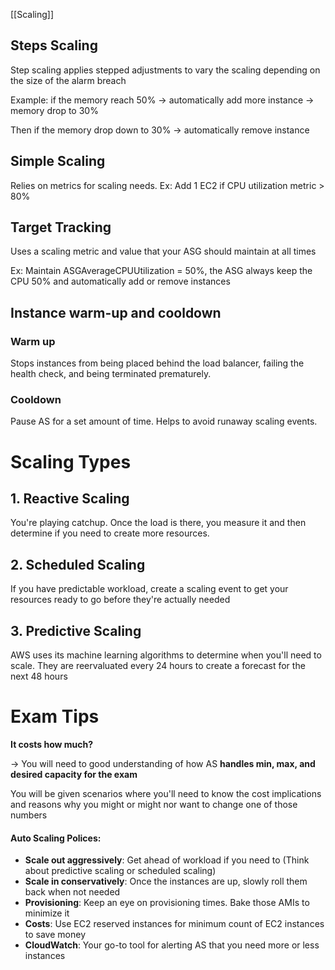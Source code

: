 [[Scaling]]

## Steps Scaling

Step scaling applies stepped adjustments to vary the scaling depending on the size of the alarm breach

Example: if the memory reach 50% -> automatically add more instance -> memory drop to 30%

Then if the memory drop down to 30% -> automatically remove instance

## Simple Scaling

Relies on metrics for scaling needs.
Ex: Add 1 EC2 if CPU utilization metric > 80%

## Target Tracking

Uses a scaling metric and value that your ASG should maintain at all times

Ex: Maintain ASGAverageCPUUtilization = 50%, the ASG always keep the CPU 50% and automatically add or remove instances

## Instance warm-up and cooldown

### Warm up

Stops instances from being placed behind the load balancer, failing the health check, and being terminated prematurely.

### Cooldown

Pause AS for a set amount of time. Helps to avoid runaway scaling events.

# Scaling Types

## 1. Reactive Scaling

You're playing catchup. Once the load is there, you measure it and then determine if you need to create more resources.

## 2. Scheduled Scaling

If you have predictable workload, create a scaling event to get your resources ready to go before they're actually needed

## 3. Predictive Scaling

AWS uses its machine learning algorithms to determine when you'll need to scale. They are reervaluated every 24 hours to create a forecast for the next 48 hours

# Exam Tips

**It costs how much?**

-> You will need to good understanding of how AS **handles min, max, and desired capacity for the exam**

You will be given scenarios where you'll need to know the cost implications and reasons why you might or might nor want to change one of those numbers

#### **Auto Scaling Polices**:

- **Scale out aggressively**: Get ahead of workload if you need to (Think about predictive scaling or scheduled scaling)
- **Scale  in conservatively**: Once the instances are up, slowly roll them back when not needed
- **Provisioning**: Keep an eye on provisioning times. Bake those AMIs to minimize it
- **Costs**: Use EC2 reserved instances for minimum count of EC2 instances to save money
- **CloudWatch**: Your go-to tool for alerting AS that you need more or less instances